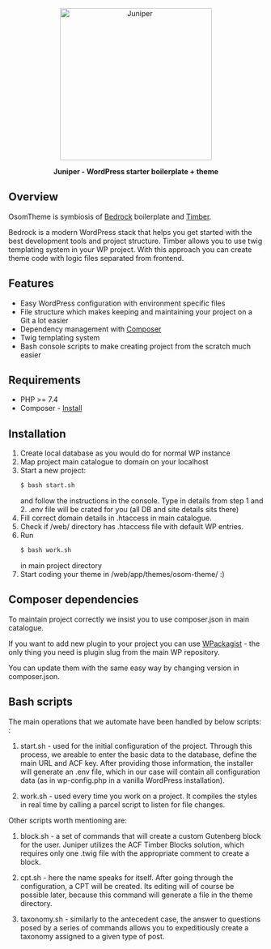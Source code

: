 <p align="center">
  <a href="https://osomstudio.com">
    <img alt="Juniper" src="https://5924544.fs1.hubspotusercontent-na1.net/hubfs/5924544/juniper/398672602-juniper-logo-01.png" height="300">
  </a>
</p>


<p align="center">
  <strong>Juniper - WordPress starter boilerplate + theme</strong>
</p>

## Overview

OsomTheme is symbiosis of <a href="https://github.com/roots/bedrock">Bedrock</a> boilerplate and <a href="https://github.com/timber/timber">Timber</a>.

Bedrock is a modern WordPress stack that helps you get started with the best development tools and project structure.
Timber allows you to use twig templating system in your WP project.
With this approach you can create theme code with logic files separated from frontend.

## Features

- Easy WordPress configuration with environment specific files
- File structure which makes keeping and maintaining your project on a Git a lot easier
- Dependency management with [Composer](https://getcomposer.org)
- Twig templating system
- Bash console scripts to make creating project from the scratch much easier

## Requirements

- PHP >= 7.4
- Composer - [Install](https://getcomposer.org/doc/00-intro.md#installation-linux-unix-osx)

## Installation

1. Create local database as you would do for normal WP instance
2. Map project main catalogue to domain on your localhost
3. Start a new project:
   ```sh
   $ bash start.sh
   ```
   and follow the instructions in the console.
   Type in details from step 1 and 2. .env file will
   be crated for you (all DB and site details sits there)
4. Fill correct domain details in .htaccess in main catalogue.
5. Check if /web/ directory has .htaccess file with default WP entries.
6. Run 
   ```sh
   $ bash work.sh
   ```
   in main project directory
7. Start coding your theme in /web/app/themes/osom-theme/ :)

## Composer dependencies

To maintain project correctly we insist you to use composer.json in main catalogue.

If you want to add new plugin to your project you can use [WPackagist](https://wpackagist.org/) - 
the only thing you need is plugin slug from the main WP repository.

You can update them with the same easy way by changing version in composer.json.

## Bash scripts

The main operations that we automate have been handled by below scripts: :

1) start.sh - used for the initial configuration of the project. Through this process, we areable to enter the basic data to the database, define the main URL and ACF key. After providing those information, the installer will generate an .env file, which in our case will contain all configuration data (as in wp-config.php in a vanilla WordPress installation).

2) work.sh - used every time you work on a project. It compiles the styles in real time by calling a parcel script to listen for file changes.

Other scripts worth mentioning are:

1) block.sh - a set of commands that will create a custom Gutenberg block for the user. Juniper utilizes the ACF Timber Blocks solution, which requires only one .twig file with the appropriate comment to create a block.
2) cpt.sh - here the name speaks for itself. After going through the configuration, a CPT will be created. Its editing will of course be possible later, because this command will generate a file in the theme directory.

3) taxonomy.sh - similarly to the antecedent case, the answer to questions posed by a series of commands allows you to expeditiously create a taxonomy assigned to a given type of post.

## 
